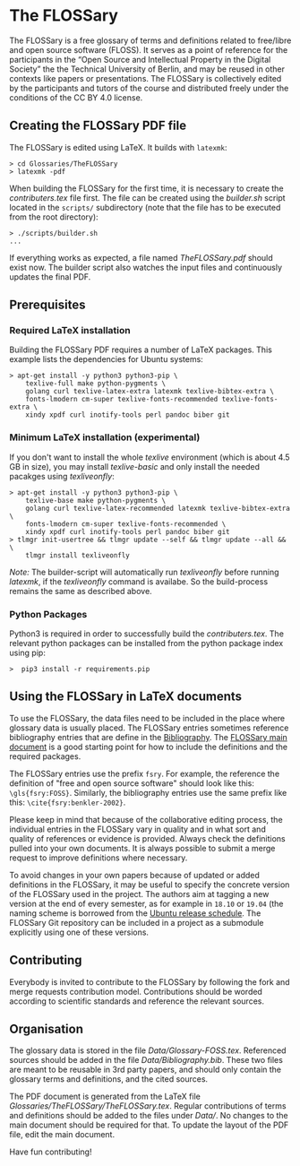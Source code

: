 # The FLOSSary

The FLOSSary is a free glossary of terms and definitions related to
free/libre and open source software (FLOSS). It serves as a point of
reference for the participants in the “Open Source and Intellectual
Property in the Digital Society” the the Technical University of
Berlin, and may be reused in other contexts like papers or
presentations.  The FLOSSary is collectively edited by the
participants and tutors of the course and distributed freely under the
conditions of the CC BY 4.0 license.

## Creating the FLOSSary PDF file

The FLOSSary is edited using LaTeX. It builds with `latexmk`:

    > cd Glossaries/TheFLOSSary
    > latexmk -pdf

When building the FLOSSary for the first time, it is necessary to create
the *contributers.tex* file first. The file can be created using the
*builder.sh* script located in the `scripts/` subdirectory (note that
the file has to be executed from the root directory):

    > ./scripts/builder.sh
	...

If everything works as expected, a file named *TheFLOSSary.pdf* should
exist now. The builder script also watches the input files and
continuously updates the final PDF.

## Prerequisites

### Required LaTeX installation

Building the FLOSSary PDF requires a number of LaTeX packages. This
example lists the dependencies for Ubuntu systems:

    > apt-get install -y python3 python3-pip \
		texlive-full make python-pygments \
		golang curl texlive-latex-extra latexmk texlive-bibtex-extra \
		fonts-lmodern cm-super texlive-fonts-recommended texlive-fonts-extra \
		xindy xpdf curl inotify-tools perl pandoc biber git


### Minimum LaTeX installation (experimental)

If you don't want to install the whole *texlive* environment (which
is about 4.5 GB in size), you may install *texlive-basic* and only
install the needed pacakges using *texliveonfly*:

	> apt-get install -y python3 python3-pip \
		texlive-base make python-pygments \
		golang curl texlive-latex-recommended latexmk texlive-bibtex-extra \
		fonts-lmodern cm-super texlive-fonts-recommended \
		xindy xpdf curl inotify-tools perl pandoc biber git
	> tlmgr init-usertree && tlmgr update --self && tlmgr update --all && \
		tlmgr install texliveonfly

*Note:* The builder-script will automatically run *texliveonfly*
before running *latexmk*, if the *texliveonfly* command is availabe.
So the build-process remains the same as described above.

### Python Packages

Python3 is required in order to successfully build the *contributers.tex*.
The relevant python packages can be installed from the python package
index using pip:

	>  pip3 install -r requirements.pip

## Using the FLOSSary in LaTeX documents

To use the FLOSSary, the data files need to be included in the place
where glossary data is usually placed. The FLOSSary entries sometimes
reference bibliography entries that are define in the
[Bibliography](Data/Bibliography.bib). The [FLOSSary main
document](Glossaries/TheFLOSSary/TheFLOSSary.tex) is a good starting
point for how to include the definitions and the required packages.

The FLOSSary entries use the prefix ```fsry```. For example, the
reference the definition of "free and open source software" should
look like this: ```\gls{fsry:FOSS}```. Similarly, the bibliography
entries use the same prefix like this: ```\cite{fsry:benkler-2002}```.

Please keep in mind that because of the collaborative editing process,
the individual entries in the FLOSSary vary in quality and in what
sort and quality of references or evidence is provided. Always check
the definitions pulled into your own documents. It is always possible
to submit a merge request to improve definitions where necessary.

To avoid changes in your own papers because of updated or added
definitions in the FLOSSary, it may be useful to specify the concrete
version of the FLOSSary used in the project. The authors aim at
tagging a new version at the end of every semester, as for example in
```18.10``` or ```19.04``` (the naming scheme is borrowed from
the
[Ubuntu release schedule](https://en.wikipedia.org/wiki/Ubuntu_version_history). The
FLOSSary Git repository can be included in a project as a submodule
explicitly using one of these versions.

## Contributing

Everybody is invited to contribute to the FLOSSary by following the
fork and merge requests contribution model. Contributions should be
worded according to scientific standards and reference the relevant
sources.

## Organisation

The glossary data is stored in the file
*Data/Glossary-FOSS.tex*. Referenced sources should be added in the
file *Data/Bibliography.bib*. These two files are meant to be reusable
in 3rd party papers, and should only contain the glossary terms and
definitions, and the cited sources.

The PDF document is generated from the LaTeX file
*Glossaries/TheFLOSSary/TheFLOSSary.tex*. Regular contributions of
terms and definitions should be added to the files under *Data/*. No
changes to the main document should be required for that. To update
the layout of the PDF file, edit the main document.

Have fun contributing!
